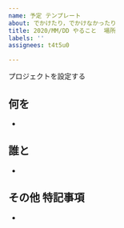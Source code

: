 ```yaml
---
name: 予定 テンプレート
about: でかけたり，でかけなかったり
title: 2020/MM/DD やること  場所
labels: ''
assignees: t4t5u0

---
```


プロジェクトを設定する

## 何を
- 

## 誰と
- 

## その他 特記事項
-
